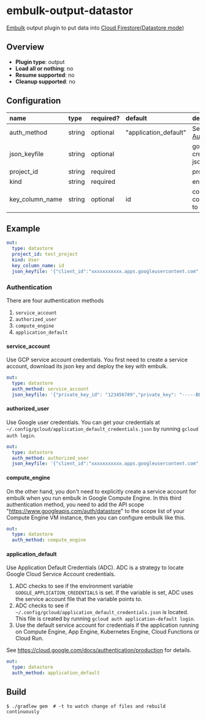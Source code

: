 # embulk-output-datastor

[Embulk](https://github.com/embulk/embulk/) output plugin to put data into [Cloud Firestore(Datastore mode)](https://cloud.google.com/firestore/)

## Overview

* **Plugin type**: output
* **Load all or nothing**: no
* **Resume supported**: no
* **Cleanup supported**: no

## Configuration

| name                                 | type        | required?  | default                  | description            |
|:-------------------------------------|:------------|:-----------|:-------------------------|:-----------------------|
|  auth_method                         | string      | optional   | "application\_default"   | See [Authentication](#authentication) |
|  json_keyfile                        | string      | optional   |                          | google credentials jsont  |
|  project_id                          | string      | required   |                          | project\_id |
|  kind                                | string      | required   |                          | entity's kind  |
|  key_column_name                     | string      | optional   | id                       | column name corresponding to key |

## Example

```yaml
out:
  type: datastore
  project_id: test_project
  kind: User
  key_column_name: id
  json_keyfile: '{"client_id":"xxxxxxxxxxx.apps.googleusercontent.com","client_secret":"xxxxxxxxxxx","refresh_token":"xxxxxxxxxxx","type":"authorized_user"}'
```

### Authentication

There are four authentication methods

1. `service_account`
1. `authorized_user`
1. `compute_engine`
1. `application_default`

#### service\_account

Use GCP service account credentials.
You first need to create a service account, download its json key and deploy the key with embulk.

```yaml
out:
  type: datastore
  auth_method: service_account
  json_keyfile: '{"private_key_id": "123456789","private_key": "-----BEGIN PRIVATE KEY-----\nABCDEF","client_email": "..."}'
```

#### authorized\_user

Use Google user credentials.
You can get your credentials at `~/.config/gcloud/application_default_credentials.json` by running `gcloud auth login`.

```yaml
out:
  type: datastore
  auth_method: authorized_user
  json_keyfile: '{"client_id":"xxxxxxxxxxx.apps.googleusercontent.com","client_secret":"xxxxxxxxxxx","refresh_token":"xxxxxxxxxxx","type":"authorized_user"}'
```

#### compute\_engine

On the other hand, you don't need to explicitly create a service account for embulk when you
run embulk in Google Compute Engine. In this third authentication method, you need to
add the API scope "https://www.googleapis.com/auth/datastore" to the scope list of your
Compute Engine VM instance, then you can configure embulk like this.

```yaml
out:
  type: datastore
  auth_method: compute_engine
```

#### application\_default

Use Application Default Credentials (ADC). ADC is a strategy to locate Google Cloud Service Account credentials.

1. ADC checks to see if the environment variable `GOOGLE_APPLICATION_CREDENTIALS` is set. If the variable is set, ADC uses the service account file that the variable points to.
2. ADC checks to see if `~/.config/gcloud/application_default_credentials.json` is located. This file is created by running `gcloud auth application-default login`.
3. Use the default service account for credentials if the application running on Compute Engine, App Engine, Kubernetes Engine, Cloud Functions or Cloud Run.

See https://cloud.google.com/docs/authentication/production for details.

```yaml
out:
  type: datastore
  auth_method: application_default
```

## Build

```
$ ./gradlew gem  # -t to watch change of files and rebuild continuously
```

